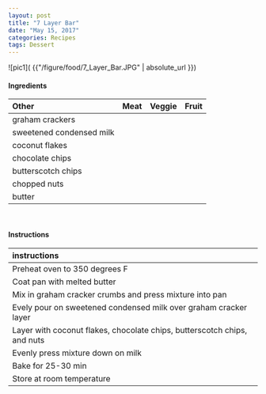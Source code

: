 ```yaml
---
layout: post
title: "7 Layer Bar"
date: "May 15, 2017"
categories: Recipes
tags: Dessert
---
```




![pic1]( {{"/figure/food/7_Layer_Bar.JPG" | absolute_url }})




#### Ingredients

<table class = "presenttab">
 <thead>
  <tr>
   <th style="text-align:left;"> Other </th>
   <th style="text-align:left;"> Meat </th>
   <th style="text-align:left;"> Veggie </th>
   <th style="text-align:left;"> Fruit </th>
  </tr>
 </thead>
<tbody>
  <tr>
   <td style="text-align:left;"> graham crackers </td>
   <td style="text-align:left;">  </td>
   <td style="text-align:left;">  </td>
   <td style="text-align:left;">  </td>
  </tr>
  <tr>
   <td style="text-align:left;"> sweetened condensed milk </td>
   <td style="text-align:left;">  </td>
   <td style="text-align:left;">  </td>
   <td style="text-align:left;">  </td>
  </tr>
  <tr>
   <td style="text-align:left;"> coconut flakes </td>
   <td style="text-align:left;">  </td>
   <td style="text-align:left;">  </td>
   <td style="text-align:left;">  </td>
  </tr>
  <tr>
   <td style="text-align:left;"> chocolate chips </td>
   <td style="text-align:left;">  </td>
   <td style="text-align:left;">  </td>
   <td style="text-align:left;">  </td>
  </tr>
  <tr>
   <td style="text-align:left;"> butterscotch chips </td>
   <td style="text-align:left;">  </td>
   <td style="text-align:left;">  </td>
   <td style="text-align:left;">  </td>
  </tr>
  <tr>
   <td style="text-align:left;"> chopped nuts </td>
   <td style="text-align:left;">  </td>
   <td style="text-align:left;">  </td>
   <td style="text-align:left;">  </td>
  </tr>
  <tr>
   <td style="text-align:left;"> butter </td>
   <td style="text-align:left;">  </td>
   <td style="text-align:left;">  </td>
   <td style="text-align:left;">  </td>
  </tr>
</tbody>
</table>

<br>

#### Instructions

<table class = "presenttabnoh">
 <thead>
  <tr>
   <th style="text-align:left;"> instructions </th>
  </tr>
 </thead>
<tbody>
  <tr>
   <td style="text-align:left;"> Preheat oven to 350 degrees F </td>
  </tr>
  <tr>
   <td style="text-align:left;"> Coat pan with melted butter </td>
  </tr>
  <tr>
   <td style="text-align:left;"> Mix in graham cracker crumbs and press mixture into pan </td>
  </tr>
  <tr>
   <td style="text-align:left;"> Evely pour on sweetened condensed milk over graham cracker layer </td>
  </tr>
  <tr>
   <td style="text-align:left;"> Layer with coconut flakes, chocolate chips, butterscotch chips, and nuts </td>
  </tr>
  <tr>
   <td style="text-align:left;"> Evenly press mixture down on milk </td>
  </tr>
  <tr>
   <td style="text-align:left;"> Bake for 25-30 min </td>
  </tr>
  <tr>
   <td style="text-align:left;"> Store at room temperature </td>
  </tr>
</tbody>
</table>

